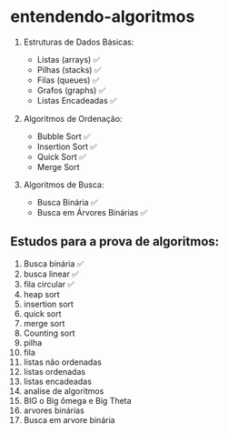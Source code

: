 # entendendo-algoritmos


1. Estruturas de Dados Básicas:
    - Listas (arrays) ✅
    - Pilhas (stacks) ✅
    - Filas (queues) ✅
    - Grafos (graphs) ✅
    - Listas Encadeadas ✅

2. Algoritmos de Ordenação:
    - Bubble Sort ✅
    - Insertion Sort ✅
    - Quick Sort ✅
    - Merge Sort

3. Algoritmos de Busca:
    - Busca Binária ✅
    - Busca em Árvores Binárias ✅



## Estudos para a prova de algoritmos:
1. Busca binária ✅
2. busca linear ✅
3. fila circular ✅
4. heap sort 
5. insertion sort 
6. quick sort 
7. merge sort 
8. Counting sort 
9. pilha 
10. fila 
11. listas não ordenadas 
11. listas ordenadas 
12. listas encadeadas 
13. analise de algoritmos 
14. BIG o Big ômega e Big Theta 
15. arvores binárias 
16. Busca em arvore binária 